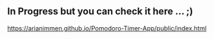 ## In Progress but you can check it here ... ;)
https://arianimmen.github.io/Pomodoro-Timer-App/public/index.html
